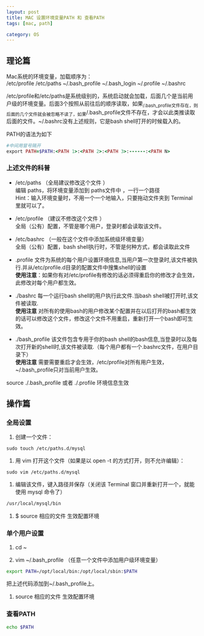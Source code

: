 ```yaml
---
layout: post
title: MAC 设置环境变量PATH 和 查看PATH
tags: [mac, path]

category: OS
---
```


## 理论篇

Mac系统的环境变量，加载顺序为：  
/etc/profile /etc/paths ~/.bash_profile ~/.bash_login ~/.profile ~/.bashrc

/etc/profile和/etc/paths是系统级别的，系统启动就会加载，后面几个是当前用户级的环境变量。后面3个按照从前往后的顺序读取，如果<sub>/.bash_profile文件存在，则后面的几个文件就会被忽略不读了，如果</sub>/.bash_profile文件不存在，才会以此类推读取后面的文件。~/.bashrc没有上述规则，它是bash shell打开的时候载入的。

PATH的语法为如下

```ruby
#中间用冒号隔开
export PATH=$PATH:<PATH 1>:<PATH 2>:<PATH 3>:------:<PATH N>
```

### 上述文件的科普

* /etc/paths （全局建议修改这个文件 ）  
    编辑 paths，将环境变量添加到 paths文件中 ，一行一个路径  
    Hint：输入环境变量时，不用一个一个地输入，只要拖动文件夹到 Terminal 里就可以了。

* /etc/profile （建议不修改这个文件 ）  
    全局（公有）配置，不管是哪个用户，登录时都会读取该文件。

* /etc/bashrc （一般在这个文件中添加系统级环境变量）  
    全局（公有）配置，bash shell执行时，不管是何种方式，都会读取此文件

* .profile 文件为系统的每个用户设置环境信息,当用户第一次登录时,该文件被执行.并从/etc/profile.d目录的配置文件中搜集shell的设置  
    **使用注意**：如果你有对/etc/profile有修改的话必须得重启你的修改才会生效，此修改对每个用户都生效。

* ./bashrc 每一个运行bash shell的用户执行此文件.当bash shell被打开时,该文件被读取.  
    **使用注意** 对所有的使用bash的用户修改某个配置并在以后打开的bash都生效的话可以修改这个文件，修改这个文件不用重启，重新打开一个bash即可生效。

* ./bash_profile 该文件包含专用于你的bash shell的bash信息,当登录时以及每次打开新的shell时,该文件被读取.（每个用户都有一个.bashrc文件，在用户目录下）  
    **使用注意** 需要需要重启才会生效，/etc/profile对所有用户生效，~/.bash_profile只对当前用户生效。

source ./.bash_profile 或者 ./.profile 环境信息生效

## 操作篇

### 全局设置

1.  创建一个文件：

```
sudo touch /etc/paths.d/mysql
```

1.  用 vim 打开这个文件（如果是以 open -t 的方式打开，则不允许编辑）：

```
sudo vim /etc/paths.d/mysql
```

1.  编辑该文件，键入路径并保存（关闭该 Terminal 窗口并重新打开一个，就能使用 mysql 命令了）

```bash
/usr/local/mysql/bin
```

1.  $ source 相应的文件 生效配置环境

### 单个用户设置

1.  cd ~

2.  vim ~/.bash_profile （任意一个文件中添加用户级环境变量）

```bash
export PATH=/opt/local/bin:/opt/local/sbin:$PATH
```

把上述代码添加到~/.bash_profile上。

1.  source 相应的文件 生效配置环境

### 查看PATH

```bash
echo $PATH
```